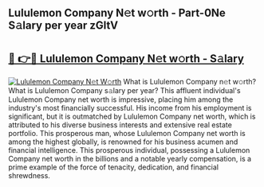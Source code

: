 ## Lululemon Company N𝚎t w𝚘rth - Part-0Ne S𝚊lary per year zGltV

# <h2><a href="http://gc44vou.nevu.top/?p=Lululemon+Company">🔗 👉🔴 Lululemon Company N𝚎t w𝚘rth - S𝚊lary</a></h2>

[![Lululemon Company N𝚎t W𝚘rth](https://i.imgur.com/Oavwk0R.jpeg)](http://gc44vou.nevu.top/?p=Lululemon+Company)
What is Lululemon Company n𝚎t w𝚘rth? What is Lululemon Company s𝚊lary per year?
This affluent individual's Lululemon Company net worth is impressive, placing him among the industry's most financially successful. His income from his employment is significant, but it is outmatched by Lululemon Company net worth, which is attributed to his diverse business interests and extensive real estate portfolio. This prosperous man, whose Lululemon Company net worth is among the highest globally, is renowned for his business acumen and financial intelligence. This prosperous individual, possessing a Lululemon Company net worth in the billions and a notable yearly compensation, is a prime example of the force of tenacity, dedication, and financial shrewdness.
